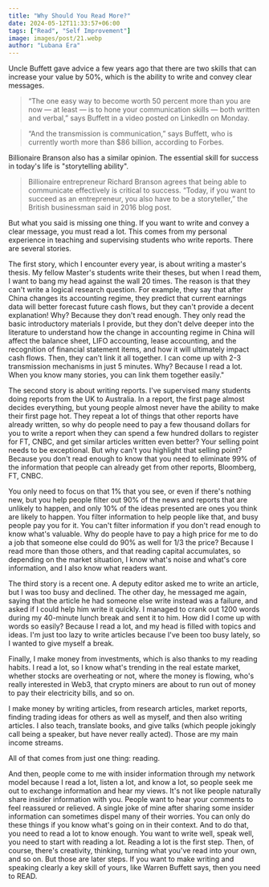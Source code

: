 ```yaml
---
title: "Why Should You Read More?"
date: 2024-05-12T11:33:57+06:00
tags: ["Read", "Self Improvement"]
image: images/post/21.webp
author: "Lubana Era"
---
```


Uncle Buffett gave advice a few years ago that there are two skills that can increase your value by 50%, which is the ability to write and convey clear messages.

> “The one easy way to become worth 50 percent more than you are now — at least — is to hone your communication skills — both written and verbal,” says Buffett in a video posted on LinkedIn on Monday.

> “And the transmission is communication,” says Buffett, who is currently worth more than $86 billion, according to Forbes.

Billionaire Branson also has a similar opinion. The essential skill for success in today's life is "storytelling ability".

> Billionaire entrepreneur Richard Branson agrees that being able to communicate effectively is critical to success.
> “Today, if you want to succeed as an entrepreneur, you also have to be a storyteller,” the British businessman said in 2016 blog post.

But what you said is missing one thing. If you want to write and convey a clear message, you must read a lot. This comes from my personal experience in teaching and supervising students who write reports. There are several stories.

The first story, which I encounter every year, is about writing a master's thesis. My fellow Master's students write their theses, but when I read them, I want to bang my head against the wall 20 times. The reason is that they can't write a logical research question. For example, they say that after China changes its accounting regime, they predict that current earnings data will better forecast future cash flows, but they can't provide a decent explanation! Why? Because they don't read enough. They only read the basic introductory materials I provide, but they don't delve deeper into the literature to understand how the change in accounting regime in China will affect the balance sheet, LIFO accounting, lease accounting, and the recognition of financial statement items, and how it will ultimately impact cash flows. Then, they can't link it all together. I can come up with 2-3 transmission mechanisms in just 5 minutes. Why? Because I read a lot. When you know many stories, you can link them together easily."

The second story is about writing reports. I've supervised many students doing reports from the UK to Australia. In a report, the first page almost decides everything, but young people almost never have the ability to make their first page hot. They repeat a lot of things that other reports have already written, so why do people need to pay a few thousand dollars for you to write a report when they can spend a few hundred dollars to register for FT, CNBC, and get similar articles written even better? Your selling point needs to be exceptional. But why can't you highlight that selling point? Because you don't read enough to know that you need to eliminate 99% of the information that people can already get from other reports, Bloomberg, FT, CNBC.

You only need to focus on that 1% that you see, or even if there's nothing new, but you help people filter out 90% of the news and reports that are unlikely to happen, and only 10% of the ideas presented are ones you think are likely to happen. You filter information to help people like that, and busy people pay you for it. You can't filter information if you don't read enough to know what's valuable. Why do people have to pay a high price for me to do a job that someone else could do 90% as well for 1/3 the price? Because I read more than those others, and that reading capital accumulates, so depending on the market situation, I know what's noise and what's core information, and I also know what readers want.

The third story is a recent one. A deputy editor asked me to write an article, but I was too busy and declined. The other day, he messaged me again, saying that the article he had someone else write instead was a failure, and asked if I could help him write it quickly. I managed to crank out 1200 words during my 40-minute lunch break and sent it to him. How did I come up with words so easily? Because I read a lot, and my head is filled with topics and ideas. I'm just too lazy to write articles because I've been too busy lately, so I wanted to give myself a break.

Finally, I make money from investments, which is also thanks to my reading habits. I read a lot, so I know what's trending in the real estate market, whether stocks are overheating or not, where the money is flowing, who's really interested in Web3, that crypto miners are about to run out of money to pay their electricity bills, and so on.

I make money by writing articles, from research articles, market reports, finding trading ideas for others as well as myself, and then also writing articles. I also teach, translate books, and give talks (which people jokingly call being a speaker, but have never really acted). Those are my main income streams.

All of that comes from just one thing: reading.

And then, people come to me with insider information through my network model because I read a lot, listen a lot, and know a lot, so people seek me out to exchange information and hear my views. It's not like people naturally share insider information with you.
People want to hear your comments to feel reassured or relieved. A single joke of mine after sharing some insider information can sometimes dispel many of their worries. You can only do these things if you know what's going on in their context. And to do that, you need to read a lot to know enough.
You want to write well, speak well, you need to start with reading a lot. Reading a lot is the first step. Then, of course, there's creativity, thinking, turning what you've read into your own, and so on. But those are later steps. If you want to make writing and speaking clearly a key skill of yours, like Warren Buffett says, then you need to READ.
